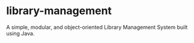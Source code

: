 # library-management
A simple, modular, and object-oriented Library Management System built using Java.
